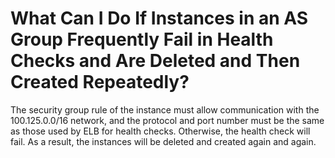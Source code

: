 # What Can I Do If Instances in an AS Group Frequently Fail in Health Checks and Are Deleted and Then Created Repeatedly?<a name="EN-US_TOPIC_0141570910"></a>

The security group rule of the instance must allow communication with the 100.125.0.0/16 network, and the protocol and port number must be the same as those used by ELB for health checks. Otherwise, the health check will fail. As a result, the instances will be deleted and created again and again.

